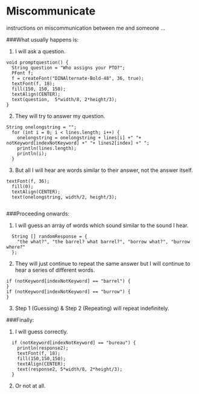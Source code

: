 # Miscommunicate
instructions on miscommunication between me and someone 
...

###What usually happens is:

1. I will ask a question.
```
void promptquestion() {
  String question = "Who assigns your PTO?";
  PFont f; 
  f = createFont("DINAlternate-Bold-48", 36, true);
  textFont(f, 18);
  fill(150, 150, 150);
  textAlign(CENTER);
  text(question,  5*width/8, 2*height/3);
}

```

2. They will try to answer my question.
```
String onelongstring = "";
  for (int i = 0; i < lines.length; i++) {
    onelongstring = onelongstring + lines[i] +" "+ notKeyword[indexNotKeyword] +" "+ lines2[index] +" ";
    println(lines.length);
    println(i);
  }
```
3. But all I will hear are words similar to their answer, not the answer itself.
```
textFont(f, 36);
  fill(0);
  textAlign(CENTER);
  text(onelongstring, width/2, height/3);
  
```

###Proceeding onwards:

1. I will guess an array of words which sound similar to the sound I hear.
```
  String [] randomResponse = {
    "the what?", "the barrel? what barrel?", "borrow what?", "burrow where?"
  };
```
2. They will just continue to repeat the same answer but I will continue to hear a series of different words. 
```
if (notKeyword[indexNotKeyword] == "barrel") {
}
if (notKeyword[indexNotKeyword] == "burrow") {
}
```
3. Step 1 (Guessing) & Step 2 (Repeating) will repeat indefinitely.

###Finally:

1. I will guess correctly.
```
  if (notKeyword[indexNotKeyword] == "bureau") {
    println(response2);
    textFont(f, 18);
    fill(150,150,150);
    textAlign(CENTER);
    text(response2, 5*width/8, 2*height/3);
  }
```
2. Or not at all.

